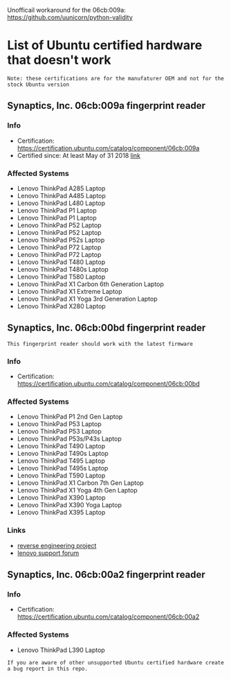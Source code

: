 Unofficail workaround for the 06cb:009a: https://github.com/uunicorn/python-validity 

# List of Ubuntu certified hardware that doesn't work

```Note: these certifications are for the manufaturer OEM and not for the stock Ubuntu version```

## Synaptics, Inc. 06cb:009a fingerprint reader
### Info
- Certification: https://certification.ubuntu.com/catalog/component/06cb:009a
- Certified since: At least May of 31 2018 [link](https://web.archive.org/web/20180331081129/https://certification.ubuntu.com/hardware/201801-26056/)
### Affected Systems
- Lenovo ThinkPad A285 Laptop
- Lenovo ThinkPad A485 Laptop
- Lenovo ThinkPad L480 Laptop
- Lenovo ThinkPad P1 Laptop
- Lenovo ThinkPad P1 Laptop
- Lenovo ThinkPad P52 Laptop
- Lenovo ThinkPad P52 Laptop
- Lenovo ThinkPad P52s Laptop
- Lenovo ThinkPad P72 Laptop
- Lenovo ThinkPad P72 Laptop
- Lenovo ThinkPad T480 Laptop
- Lenovo ThinkPad T480s Laptop
- Lenovo ThinkPad T580 Laptop
- Lenovo ThinkPad X1 Carbon 6th Generation Laptop
- Lenovo ThinkPad X1 Extreme Laptop
- Lenovo ThinkPad X1 Yoga 3rd Generation Laptop
- Lenovo ThinkPad X280 Laptop


## Synaptics, Inc. 06cb:00bd fingerprint reader
``` This fingerprint reader should work with the latest firmware ```
### Info
- Certification: https://certification.ubuntu.com/catalog/component/06cb:00bd 
### Affected Systems
- Lenovo ThinkPad P1 2nd Gen Laptop
- Lenovo ThinkPad P53 Laptop
- Lenovo ThinkPad P53 Laptop
- Lenovo ThinkPad P53s/P43s Laptop
- Lenovo ThinkPad T490 Laptop
- Lenovo ThinkPad T490s Laptop
- Lenovo ThinkPad T495 Laptop
- Lenovo ThinkPad T495s Laptop
- Lenovo ThinkPad T590 Laptop
- Lenovo ThinkPad X1 Carbon 7th Gen Laptop
- Lenovo ThinkPad X1 Yoga 4th Gen Laptop
- Lenovo ThinkPad X390 Laptop
- Lenovo ThinkPad X390 Yoga Laptop
- Lenovo ThinkPad X395 Laptop
### Links
- [reverse engineering project](https://github.com/nmikhailov/Validity90/issues/34)
- [lenovo support forum](https://forums.lenovo.com/t5/Other-Linux-Discussions/Linux-on-T495/m-p/4474320#M13440)

## Synaptics, Inc. 06cb:00a2 fingerprint reader
### Info
- Certification: https://certification.ubuntu.com/catalog/component/06cb:00a2
### Affected Systems
- Lenovo ThinkPad L390 Laptop 


```If you are aware of other unsupported Ubuntu certified hardware create a bug report in this repo.```
